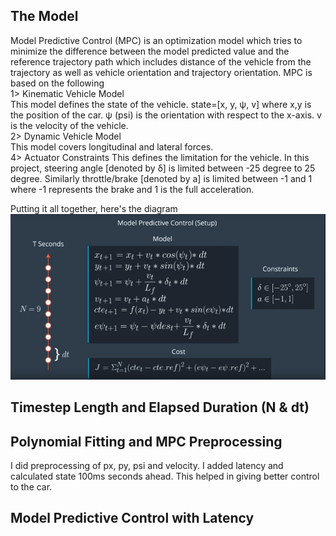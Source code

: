 <H2> The Model </H2>
Model Predictive Control (MPC) is an optimization model which tries to minimize the difference between the model predicted value and the reference trajectory path which includes distance of the vehicle from the trajectory as well as vehicle orientation and trajectory orientation.
MPC is based on the following <br>
  1> Kinematic Vehicle Model<br>
  This model defines the state of the vehicle. state=[x, y, ψ, v] where x,y is the position of the car. ψ (psi) is the orientation with respect to the x-axis. v is the velocity of the vehicle.<br>
  2> Dynamic Vehicle Model<br>
  This model covers longitudinal and lateral forces. <br>
  4> Actuator Constraints
  This defines the limitation for the vehicle. In this project, steering angle [denoted by δ] is limited between -25 degree to 25 degree. Similarly throttle/brake [denoted by a] is limited between -1 and 1 where -1 represents the brake and 1 is the full acceleration.<br>
  
  Putting it all together, here's the diagram<br>
  <img src="img/mpc.png">
  <br>
<H2> Timestep Length and Elapsed Duration (N & dt) </H2>
<H2> Polynomial Fitting and MPC Preprocessing </H2>
I did preprocessing of px, py, psi and velocity. I added latency and calculated state 100ms seconds ahead. This helped in giving better control to the car.
<H2> Model Predictive Control with Latency</H2>
